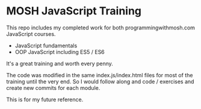 # MOSH JavaScript Training
This repo includes my completed work for both programmingwithmosh.com JavaScript courses.

* JavaScript fundamentals
* OOP JavaScript including ES5 / ES6

It's a great training and worth every penny. 

The code was modified in the same index.js/index.html files for most of the training until the very end.  So I would follow along and code / exercises and create new commits for each module.

This is for my future reference.
